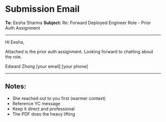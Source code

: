 # Submission Email

**To:** Eesha Sharma
**Subject:** Re: Forward Deployed Engineer Role - Prior Auth Assignment

---

Hi Eesha,

Attached is the prior auth assignment. Looking forward to chatting about the role.

Edward Zhong
[your email]
[your phone]

---

## Notes:
- She reached out to you first (warmer context)
- Reference YC message
- Keep it direct and professional
- The PDF does the heavy lifting

